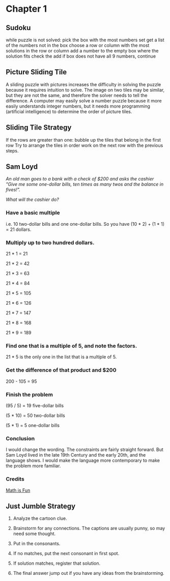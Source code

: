 # Chapter 1

## Sudoku

while puzzle is not solved:
    pick the box with the most numbers set
    get a list of the numbers not in the box
    choose a row or column with the most solutions in the row or column
    add a number to the empty box where the solution fits
    check the add
    if box does not have all 9 numbers, continue


## Picture Sliding Tile

A sliding puzzle with pictures increases the difficulty in solving the puzzle
because it requires intuition to solve. The image on two tiles may be similar,
but they are not the same, and therefore the solver needs to tell the difference.
A computer may easily solve a number puzzle because it more easily understands integer numbers,
but it needs more programming (artificial intelligence) to determine the order
of picture tiles.


## Sliding Tile Strategy

If the rows are greater than one:
    bubble up the tiles that belong in the first row
    Try to arrange the tiles in order
    work on the next row with the previous steps.


## Sam Loyd

*An old man goes to a bank with a check of $200 and asks the cashier "Give me some one-dollar bills, ten times as many twos and the balance in fives!".*

*What will the cashier do?*

### Have a basic multiple

i.e. 10 two-dollar bills and one one-dollar bills. So you have (10 * 2) + (1 * 1) = 21 dollars.

### Multiply up to two hundred dollars.

21 * 1 = 21

21 * 2 = 42

21 * 3 = 63

21 * 4 = 84

21 * 5 = 105

21 * 6 = 126

21 * 7 = 147

21 * 8 = 168

21 * 9 = 189

### Find one that is a multiple of 5, and note the factors.

21 * 5 is the only one in the list that is a multiple of 5.

### Get the difference of that product and $200

200 - 105 = 95

### Finish the problem

(95 / 5) = 19 five-dollar bills

(5 * 10) = 50 two-dollar bills

(5 * 1) = 5 one-dollar bills

### Conclusion

I would change the wording. The constraints are fairly straight forward. But Sam Loyd lived in the late 19th Century and the early 20th, and the language shows. I would make the language more contemporary to make the problem more familiar.

### Credits

[Math is Fun](https://www.mathsisfun.com/puzzles/the-cashier-s-problem.html)

## Just Jumble Strategy

1. Analyze the cartoon clue.

2. Brainstorm for any connections. The captions are usually punny, so may need some thought.

3. Put in the consonants.

4. If no matches, put the next consonant in first spot.

5. If solution matches, register that solution.

6. The final answer jump out if you have any ideas from the brainstorming.
